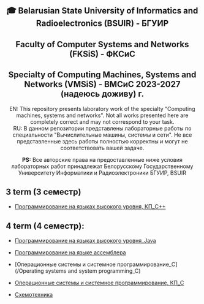 <div align="center">

## 🎓 Belarusian State University of Informatics and Radioelectronics (BSUIR) - БГУИР

## Faculty of Computer Systems and Networks (FKSiS) - ФКСиС  
## Specialty of Computing Machines, Systems and Networks (VMSiS) - ВМСиС 2023-2027 (надеюсь доживу) г.

EN: This repository presents laboratory work of the specialty "Computing machines, systems and networks". Not all works presented here are completely correct and may not correspond to your task.  
RU: В данном репозитории представлены лабораторные работы по специальности "Вычислительные машины, системы и сети". Не все представленные здесь работы полностью корректны и могут не соответствовать вашей задаче.  

**PS:** Все авторские права на предоставленные ниже условия лабораторных работ принадлежат Белорусскому Государственному Университету Информатики и Радиоэлектроники БГУИР, BSUIR  
</div>

## 3 term (3 семестр)
- [Программирование на языках высокого уровня, КП_C++](https://github.com/Atymelancholy/BSUIR-labs/tree/main/3%20term/%D0%9F%D0%9D%D0%90%D0%AF%D0%92%D0%A3)

## 4 term (4 семестр):
- [Программирование на языках высокого уровня_Java](https://github.com/Atymelancholy/BSUIR-labs/tree/main/4%20term/%D0%9F%D0%9D%D0%90%D0%AF%D0%92%D0%A3)
 
- [Программирование на языке ассемблера](https://github.com/Atymelancholy/BSUIR-labs/tree/main/4%20term/%D0%9F%D0%9D%D0%AF%D0%90)

- [Операционные системы и системное программирование_C](/Operating systems and system programming_C)  

- [Операционные системы и системное программирование, КП_C](https://github.com/Atymelancholy/BSUIR-labs/tree/main/4%20term/%D0%9E%D0%A1%D0%98%D0%A1%D0%9F%20%D0%9A%D0%9F) 

- [Схемотехника](https://github.com/Atymelancholy/BSUIR-labs/tree/main/4%20term/%D0%A1%D1%85%D0%B5%D0%BC%D0%A2)  


